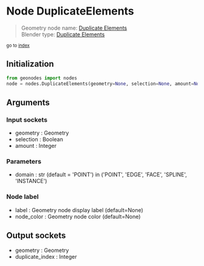 
# Node DuplicateElements

> Geometry node name: [Duplicate Elements](https://docs.blender.org/manual/en/latest/modeling/geometry_nodes/geometry/duplicate_elements.html)<br>
  Blender type: [Duplicate Elements](https://docs.blender.org/api/current/bpy.types.GeometryNodeDuplicateElements.html)
  
<sub>go to [index](../index.md)</sub>

## Initialization

```python
from geonodes import nodes
node = nodes.DuplicateElements(geometry=None, selection=None, amount=None, domain='POINT', label=None, node_color=None)
```



## Arguments


### Input sockets

- geometry : Geometry
- selection : Boolean
- amount : Integer

### Parameters

- domain : str (default = 'POINT') in ('POINT', 'EDGE', 'FACE', 'SPLINE', 'INSTANCE')

### Node label

- label : Geometry node display label (default=None)
- node_color : Geometry node color (default=None)

## Output sockets

- geometry : Geometry
- duplicate_index : Integer
